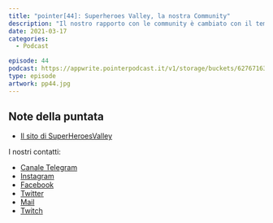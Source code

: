 ```yaml
---
title: "pointer[44]: Superheroes Valley, la nostra Community"
description: "Il nostro rapporto con le community è cambiato con il tempo: da membri passivi a membri in prima linea. In questa puntata vi parleremo di cosa è cambiato in noi, fino a raccontarvi come è nata Superheroes Valley. L'obiettivo Superheroes Valley è far capire agli studenti universitari che, le big tech company come Google, Facebook e simili non sono così irraggiungibili come si pensa. Ci teniamo molto a questa tematica, quindi non vi resta che ascoltare la puntata! 😎"
date: 2021-03-17
categories:
  - Podcast

episode: 44
podcast: https://appwrite.pointerpodcast.it/v1/storage/buckets/627671639088838cd12f/files/3be25e11-4673-46b1-a343-e87ed9ac65cf/view?project=6276715aaae4d6008ec9
type: episode
artwork: pp44.jpg
---
```


## Note della puntata

<!-- wp:list -->
<ul><li><a href="https://superheroesvalley.fun">Il sito di SuperHeroesValley</a></li></ul>
<!-- /wp:list -->
I nostri contatti:

- [Canale Telegram](https://t.me/PointerPodcast)
- [Instagram](https://www.instagram.com/pointerpodcast/)
- [Facebook](https://www.facebook.com/pointerPodcast/)
- [Twitter](https://twitter.com/PointerPodcast)
- [Mail](info@pointerpodcast.it)
- [Twitch](https://www.twitch.tv/pointerpodcast)

